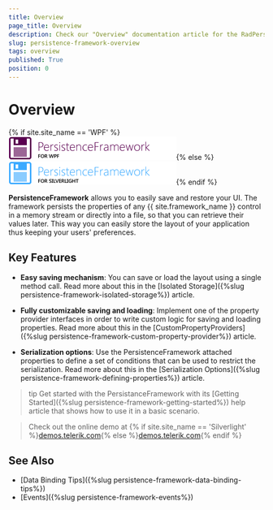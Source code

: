 ```yaml
---
title: Overview
page_title: Overview
description: Check our "Overview" documentation article for the RadPersistenceFramework WPF control.
slug: persistence-framework-overview
tags: overview
published: True
position: 0
---
```


# Overview

{% if site.site_name == 'WPF' %}![Rad Persistence Framework-WPF-Icon](images/RadPersistenceFramework-WPF-Icon.png){% else %}![Rad Persistence Framework-SL-Icon](images/RadPersistenceFramework-SL-Icon.png){% endif %}

__PersistenceFramework__ allows you to easily save and restore your UI. The framework persists the properties of any {{ site.framework_name }} control in a memory stream or directly into a file, so that you can retrieve their values later. This way you can easily store the layout of your application thus keeping your users' preferences.

## Key Features

* __Easy saving mechanism__: You can save or load the layout using a single method call. Read more about this in the [Isolated Storage]({%slug persistence-framework-isolated-storage%}) article.

* __Fully customizable saving and loading__: Implement one of the property provider interfaces in order to write custom logic for saving and loading properties. Read more about this in the [CustomPropertyProviders]({%slug persistence-framework-custom-property-provider%}) article.  

* __Serialization options__: Use the PersistenceFramework attached properties to define a set of conditions that can be used to restrict the serialization. Read more about this in the [Serialization Options]({%slug persistence-framework-defining-properties%}) article.

>tip Get started with the PersistanceFramework with its [Getting Started]({%slug persistence-framework-getting-started%}) help article that shows how to use it in a basic scenario.

> Check out the online demo at {% if site.site_name == 'Silverlight' %}[demos.telerik.com](https://demos.telerik.com/silverlight/#PersistenceFramework/FirstLook){% else %}[demos.telerik.com](https://demos.telerik.com/wpf/){% endif %}

## See Also
* [Data Binding Tips]({%slug persistence-framework-data-binding-tips%})
* [Events]({%slug persistence-framework-events%})
